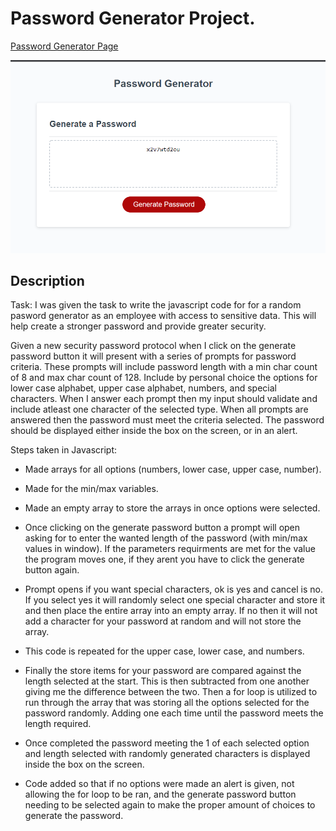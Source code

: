 # Password Generator Project.

[Password Generator Page](https://jsnyder159.github.io/Password-Generator/)

!["Working password generator."](./assets/images/working-gen.PNG)

## Description
Task: I was given the task to write the javascript code for for a random pasword generator as an employee with access to sensitive data.  This will help
create a stronger password and provide greater security.

Given a new security password protocol when I click on the generate password button it will present with a series of prompts for password criteria.  These prompts will include password length with a min char count of 8 and max char count of 128.  Include by personal choice the options for lower case alphabet, upper case alphabet, numbers, and special characters.  When I answer each prompt then my input should validate and include atleast one character of the selected type.  When all prompts are answered then the password must meet the criteria selected.  The password should be displayed either inside the box on the screen, or in an alert.

Steps taken in Javascript:

- Made arrays for all options (numbers, lower case, upper case, number).

- Made for the min/max variables.

- Made an empty array to store the arrays in once options were selected.

- Once clicking on the generate password button a prompt will open asking for to enter the wanted
length of the password (with min/max values in window). If the parameters requirments are met for the value the program moves one, if they arent you have to click the generate button again.

- Prompt opens if you want special characters, ok is yes and cancel is no.  If you select yes it will randomly select one special character and store it and then place the entire array into an empty array.  If no then it will not add a character for your password at random and will not store the array.

- This code is repeated for the upper case, lower case, and numbers.

- Finally the store items for your password are compared against the length selected at the start.  This is then subtracted from one another giving me the difference between the two.  Then a for loop is utilized to run through the array that was storing all the options selected for the password randomly.  Adding one each time until the password meets the length required.

- Once completed the password meeting the 1 of each selected option and length selected with randomly generated characters is displayed inside the box on the screen.

- Code added so that if no options were made an alert is given, not allowing the for loop to be ran, and the generate password button needing to be selected again to make the proper amount of choices to generate the password.
